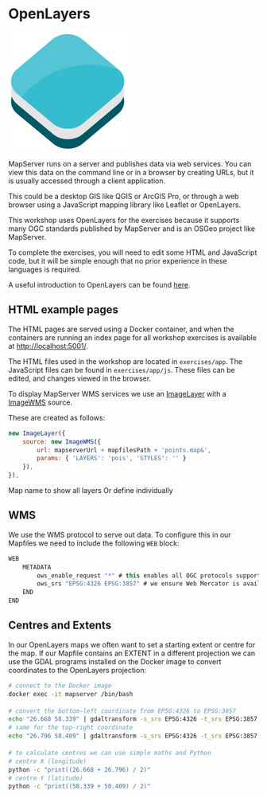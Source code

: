 # OpenLayers

![OpenLayers logo](../assets/images/OpenLayers_logo.png "OpenLayers logo")

MapServer runs on a server and publishes data via web services. You can view this data on the command line or in a browser by creating URLs, but it is usually accessed through a client application.

This could be a desktop GIS like QGIS or ArcGIS Pro, or through a web browser using a JavaScript mapping library like Leaflet or OpenLayers.

This workshop uses OpenLayers for the exercises because it supports many OGC standards published by MapServer and is an OSGeo project like MapServer.

To complete the exercises, you will need to edit some HTML and JavaScript code, but it will be simple enough that no prior experience in these languages is required.

A useful introduction to OpenLayers can be found [here](https://openlayers.org/workshop/en/).

## HTML example pages

The HTML pages are served using a Docker container, and when the containers are
running an index page for all workshop exercises is available at <http://localhost:5001/>. 

The HTML files used in the workshop are located in `exercises/app`.
The JavaScript files can be found in `exercises/app/js`. These files can be edited, and changes viewed in the browser. 

To display MapServer WMS services we use an [ImageLayer](https://openlayers.org/en/latest/apidoc/module-ol_layer_Image-ImageLayer.html) with a [ImageWMS](https://openlayers.org/en/latest/apidoc/module-ol_source_ImageWMS-ImageWMS.html) source.

These are created as follows:

```js
new ImageLayer({
    source: new ImageWMS({
        url: mapserverUrl + mapfilesPath + 'points.map&',
        params: { 'LAYERS': 'pois', 'STYLES': '' }
    }),
}),
```

Map name to show all layers
Or define individually

## WMS

We use the WMS protocol to serve out data. To configure this in our Mapfiles we need to include the following `WEB` block:

```scala
WEB
    METADATA
        ows_enable_request "*" # this enables all OGC protocols supported by MapServer
        ows_srs "EPSG:4326 EPSG:3857" # we ensure Web Mercator is available as this is the projection we use in our OL maps
    END
END
```

## Centres and Extents

In our OpenLayers maps we often want to set a starting extent or centre for the map. If our Mapfile contains an EXTENT in a different projection we can use the GDAL programs installed on the Docker image to convert coordinates to the OpenLayers projection:


```bash
# connect to the Docker image
docker exec -it mapserver /bin/bash

# convert the bottom-left coordinate from EPSG:4326 to EPSG:3857
echo "26.668 58.339" | gdaltransform -s_srs EPSG:4326 -t_srs EPSG:3857
# same for the top-right coordinate
echo "26.796 58.409" | gdaltransform -s_srs EPSG:4326 -t_srs EPSG:3857

# to calculate centres we can use simple maths and Python
# centre X (longitude)
python -c "print((26.668 + 26.796) / 2)"
# centre Y (latitude)
python -c "print((58.339 + 58.409) / 2)"
```